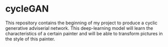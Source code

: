 # cycleGAN

This repository contains the beginning of my project to produce a cyclic generative adviserial network. This deep-learning model will learn the characteristics of a certain painter and will be able to transform pictures in the style of this painter.
